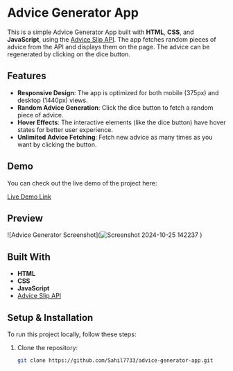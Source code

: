 # Advice Generator App

This is a simple Advice Generator App built with **HTML**, **CSS**, and **JavaScript**, using the [Advice Slip API](https://api.adviceslip.com). The app fetches random pieces of advice from the API and displays them on the page. The advice can be regenerated by clicking on the dice button.

## Features
- **Responsive Design**: The app is optimized for both mobile (375px) and desktop (1440px) views.
- **Random Advice Generation**: Click the dice button to fetch a random piece of advice.
- **Hover Effects**: The interactive elements (like the dice button) have hover states for better user experience.
- **Unlimited Advice Fetching**: Fetch new advice as many times as you want by clicking the button.

## Demo

You can check out the live demo of the project here:

[Live Demo Link](https://your-live-demo-link.com)  <!-- Replace with your actual live URL -->

## Preview

![Advice Generator Screenshot](![Screenshot 2024-10-25 142237](https://github.com/user-attachments/assets/74d5cd42-77f9-40a2-9ff1-5c283ccdb94f)
)  <!-- Replace with your actual screenshot path -->

## Built With
- **HTML**
- **CSS**
- **JavaScript**
- [Advice Slip API](https://api.adviceslip.com)

## Setup & Installation

To run this project locally, follow these steps:

1. Clone the repository:
   ```bash
   git clone https://github.com/Sahil7733/advice-generator-app.git

